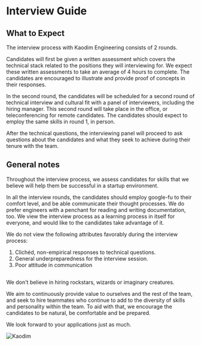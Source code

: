 # Interview Guide

## What to Expect
The interview process with Kaodim Engineering consists of 2 rounds. 

Candidates will first be given a written assessment which covers the technical stack related to the positions they will interviewing for. We expect these written assessments to take an average of 4 hours to complete. The candidates are encouraged to illustrate and provide proof of concepts in their responses. 

In the second round, the candidates will be scheduled for a second round of technical interview and cultural fit with a panel of interviewers, including the hiring manager. This second round will take place in the office, or teleconferencing for remote candidates. The candidates should expect to employ the same skills in round 1, in person. 

After the technical questions, the interviewing panel will proceed to ask questions about the candidates and what they seek to achieve during their tenure with the team.

## General notes

Throughout the interview process, we assess candidates for skills that we believe will help them be successful in a startup environment. 

In all the interview rounds, the candidates should employ google-fu to their comfort level, and be able communicate their thought processes. We do prefer engineers with a penchant for reading and writing documentation, too. We view the interview process as a learning process in itself for everyone, and would like to the candidates take advantage of it. 

We do not view the following attributes favorably during the interview process:

1. Clichéd, non-empirical responses to technical questions. 
2. General underpreparedness for the interview session. 
3. Poor attitude in communication

##

We don't believe in hiring rockstars, wizards or imaginary creatures. 

We aim to continuously provide value to ourselves and the rest of the team, and seek to hire teammates who continue to add to the diversity of skills and personality within the team. To aid with that, we encourage the candidates to be natural, be comfortable and be prepared. 

We look forward to your applications just as much.

![Kaodim](https://d2h27eox9il2f2.cloudfront.net/kaodim-logo-small-red%402x.png)

<!--
We believe the interview process as a [learning process](/continuous_learning.md) in itself, and would like to the candidates take advantage of it. 
--> 

<!-- 
We don't believe there's anything to gain by surprising candidates in an interview. Programmers don't typically code under pressure at real jobs. We want to see how you do when fully prepared, not when nervous. To that end, we list here the two types of questions we ask, how we evaluate them, common mistakes candidates make, and how they can avoid these mistakes. 
-->

